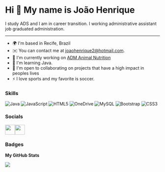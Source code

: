 Hi 👋 My name is João Henrique
==========================


I study ADS  and I am in career transition.
I working administrative assistant job graduated administration.


-----------------------------

* 🌍  I'm based in Recife, Brazil
* ✉️  You can contact me at [joaohenrique2@hotmail.com](mailto:joaohenrique2@hotmail.com).
* 🚀  I'm currently working on [ADM Animal Nutrition ](https://www.adm.com/en-us/products-services/animal-nutrition/)
* 🧠  I'm learning Java. 
* 🤝  I'm open to collaborating on projects that have a high impact in peoples lives
* ⚡  I love sports and my favorite is soccer.


### Skills

![Java](https://img.shields.io/badge/java-%23ED8B00.svg?style=for-the-badge&logo=openjdk&logoColor=white)
![JavaScript](https://img.shields.io/badge/javascript-%23323330.svg?style=for-the-badge&logo=javascript&logoColor=%23F7DF1E)
![HTML5](https://img.shields.io/badge/html5-%23E34F26.svg?style=for-the-badge&logo=html5&logoColor=white)
![OneDrive](https://img.shields.io/badge/OneDrive-0078D4.svg?style=for-the-badge&logo=microsoftonedrive&logoColor=white)
![MySQL](https://img.shields.io/badge/mysql-4479A1.svg?style=for-the-badge&logo=mysql&logoColor=white)
![Bootstrap](https://img.shields.io/badge/bootstrap-%238511FA.svg?style=for-the-badge&logo=bootstrap&logoColor=white)
![CSS3](https://img.shields.io/badge/css3-%231572B6.svg?style=for-the-badge&logo=css3&logoColor=white)


</p>

### Socials

<p align="left"><a href="https://www.github.com/HenriquePST" target="_blank" rel="noreferrer"><img src="https://raw.githubusercontent.com/danielcranney/readme-generator/main/public/icons/socials/github-dark.svg" width="32" height="32" /></a><a href="https://www.linkedin.com/in/joaohenriqu3/" target="_blank" rel="noreferrer"><img src="https://raw.githubusercontent.com/danielcranney/readme-generator/main/public/icons/socials/linkedin.svg" width="32" height="32" /></a>
  
  


### Badges

<b>My GitHub Stats</b>



<a href="http://www.github.com/HenriquePST"><img src="https://github-readme-streak-stats.herokuapp.com/?user=HenriquePST&stroke=ffffff&background=171717&ring=3382ed&fire=3382ed&currStreakNum=ffffff&currStreakLabel=3382ed&sideNums=ffffff&sideLabels=ffffff&dates=ffffff&hide_border=true" /></a>

#####
